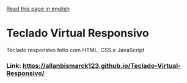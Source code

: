 <a href="README.md" target="_blank">Read this page in english<a/> 

# Teclado Virtual Responsivo
Teclado responsivo feito com HTML, CSS e JavaScript
### Link: https://allanbismarck123.github.io/Teclado-Virtual-Responsivo/
